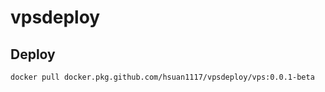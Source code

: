 # vpsdeploy

## Deploy
```
docker pull docker.pkg.github.com/hsuan1117/vpsdeploy/vps:0.0.1-beta
```
